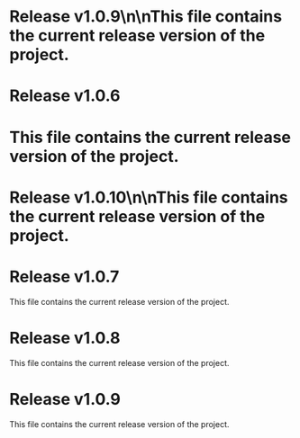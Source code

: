 
# Release v1.0.9\n\nThis file contains the current release version of the project.

# Release v1.0.6

This file contains the current release version of the project.
=======
# Release v1.0.10\n\nThis file contains the current release version of the project.

# Release v1.0.7

This file contains the current release version of the project.

# Release v1.0.8

This file contains the current release version of the project.

# Release v1.0.9

This file contains the current release version of the project.

